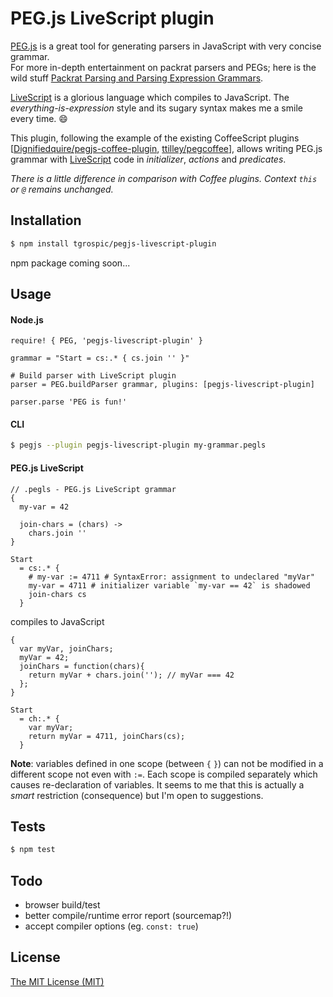 # PEG.js LiveScript plugin

[PEG.js][peg-js] is a great tool for generating parsers in JavaScript with very concise grammar.  
For more in-depth entertainment on packrat parsers and PEGs;
here is the wild stuff [Packrat Parsing and Parsing Expression Grammars][peg-bford].

[LiveScript][livescript] is a glorious language which compiles to JavaScript.
The _everything-is-expression_ style and its sugary syntax makes me a smile every time. :smile:

This plugin, following the example of the existing CoffeeScript plugins
[[Dignifiedquire/pegjs-coffee-plugin][cp1], [ttilley/pegcoffee][cp2]],
allows writing PEG.js grammar with
[LiveScript][livescript] code in _initializer_, _actions_ and _predicates_.

_There is a little difference in comparison with Coffee plugins.
Context `this` or `@` remains unchanged._

## Installation

```sh
$ npm install tgrospic/pegjs-livescript-plugin
```

npm package coming soon...

## Usage

#### Node.js

```ls
require! { PEG, 'pegjs-livescript-plugin' }

grammar = "Start = cs:.* { cs.join '' }"

# Build parser with LiveScript plugin
parser = PEG.buildParser grammar, plugins: [pegjs-livescript-plugin]

parser.parse 'PEG is fun!'
```

#### CLI

```sh
$ pegjs --plugin pegjs-livescript-plugin my-grammar.pegls
```

#### PEG.js LiveScript

```pegls
// .pegls - PEG.js LiveScript grammar
{
  my-var = 42

  join-chars = (chars) ->
    chars.join ''
}

Start
  = cs:.* {
    # my-var := 4711 # SyntaxError: assignment to undeclared "myVar"
    my-var = 4711 # initializer variable `my-var == 42` is shadowed
    join-chars cs
  }
```

compiles to JavaScript

```pegjs
{
  var myVar, joinChars;
  myVar = 42;
  joinChars = function(chars){
    return myVar + chars.join(''); // myVar === 42
  };
}

Start
  = ch:.* {
    var myVar;
    return myVar = 4711, joinChars(cs);
  }
```

__Note__: variables defined in one scope (between `{` `}`) can not be modified in a different scope
not even with `:=`. Each scope is compiled separately which causes re-declaration of variables.
It seems to me that this is actually a _smart_ restriction (consequence) but I'm open to suggestions.

## Tests

```sh
$ npm test
```

## Todo

- browser build/test
- better compile/runtime error report (sourcemap?!)
- accept compiler options (eg. `const: true`)

## License

[The MIT License (MIT)][license]

[peg-js]: https://github.com/pegjs/pegjs
[peg-bford]: http://bford.info/packrat
[livescript]: https://github.com/gkz/LiveScript
[cp1]: https://github.com/Dignifiedquire/pegjs-coffee-plugin
[cp2]: https://github.com/ttilley/pegcoffee
[license]: https://github.com/tgrospic/pegjs-livescript-plugin/blob/master/LICENSE
